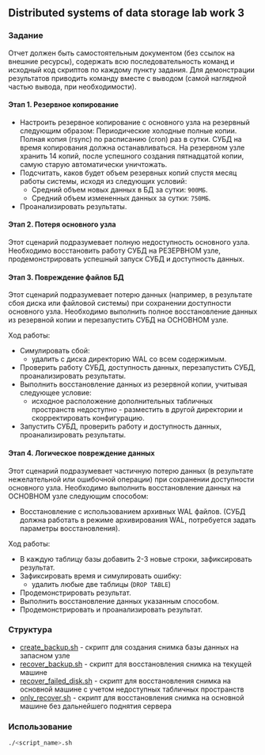 ## Distributed systems of data storage lab work 3

### Задание

Отчет должен быть самостоятельным документом (без ссылок на внешние ресурсы), содержать всю последовательность команд и исходный код скриптов по каждому пункту задания. Для демонстрации результатов приводить команду вместе с выводом (самой наглядной частью вывода, при необходимости).

#### Этап 1. Резервное копирование

* Настроить резервное копирование с основного узла на резервный следующим образом:
  Периодические холодные полные копии.
  Полная копия (rsync) по расписанию (cron) раз в сутки. СУБД на время копирования должна останавливаться. На резервном узле хранить 14 копий, после успешного создания пятнадцатой копии, самую старую автоматически уничтожать.
* Подсчитать, каков будет объем резервных копий спустя месяц работы системы, исходя из следующих условий:
  * Средний объем новых данных в БД за сутки: `900МБ`.
  * Средний объем измененных данных за сутки: `750МБ`.
* Проанализировать результаты.

#### Этап 2. Потеря основного узла

Этот сценарий подразумевает полную недоступность основного узла. Необходимо восстановить работу СУБД на РЕЗЕРВНОМ узле, продемонстрировать успешный запуск СУБД и доступность данных.

#### Этап 3. Повреждение файлов БД

Этот сценарий подразумевает потерю данных (например, в результате сбоя диска или файловой системы) при сохранении доступности основного узла. Необходимо выполнить полное восстановление данных из резервной копии и перезапустить СУБД на ОСНОВНОМ узле.

Ход работы:
* Симулировать сбой:
  * удалить с диска директорию WAL со всем содержимым.
* Проверить работу СУБД, доступность данных, перезапустить СУБД, проанализировать результаты.
* Выполнить восстановление данных из резервной копии, учитывая следующее условие:
  * исходное расположение дополнительных табличных пространств недоступно - разместить в другой директории и скорректировать конфигурацию.
* Запустить СУБД, проверить работу и доступность данных, проанализировать результаты.

#### Этап 4. Логическое повреждение данных

Этот сценарий подразумевает частичную потерю данных (в результате нежелательной или ошибочной операции) при сохранении доступности основного узла. Необходимо выполнить восстановление данных на ОСНОВНОМ узле следующим способом:

* Восстановление с использованием архивных WAL файлов. (СУБД должна работать в режиме архивирования WAL, потребуется задать параметры восстановления).

Ход работы:
* В каждую таблицу базы добавить 2-3 новые строки, зафиксировать результат.
* Зафиксировать время и симулировать ошибку:
  * удалить любые две таблицы (`DROP TABLE`)
* Продемонстрировать результат.
* Выполнить восстановление данных указанным способом.
* Продемонстрировать и проанализировать результат.

### Структура

* [create_backup.sh](./create_backup.sh) - скрипт для создания снимка базы данных на запасном узле
* [recover_backup.sh](./recover_backup.sh) - скрипт для восстановления снимка на текущей машине
* [recover_failed_disk.sh](./recover_failed_disk.sh) - скрипт для восстановления снимка на основной машине с учетом недоступных табличных пространств
* [only_recover.sh](./only_recover.sh) - скрипт для восстановления снимка на основной машине без дальнейшего поднятия сервера


### Использование

```bash
./<script_name>.sh
```